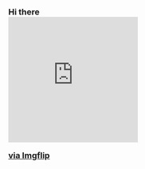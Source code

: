 ### Hi there <div style="width:260px;max-width:100%;"><div style="height:0;padding-bottom:96.92%;position:relative;"><iframe width="260" height="252" style="position:absolute;top:0;left:0;width:100%;height:100%;" frameBorder="0" src="https://imgflip.com/embed/4trrqc"></iframe></div><p><a href="https://imgflip.com/gif/4trrqc">via Imgflip</a></p></div>

<!--
**SamChristz/samchristz** is a ✨ _special_ ✨ repository because its `README.md` (this file) appears on your GitHub profile.

Here are some ideas to get you started:

- 🔭 I’m currently working on ...
- 🌱 I’m currently learning ...
- 👯 I’m looking to collaborate on ...
- 🤔 I’m looking for help with ...
- 💬 Ask me about ...
- 📫 How to reach me: ...
- 😄 Pronouns: ...
- ⚡ Fun fact: ...
-->
